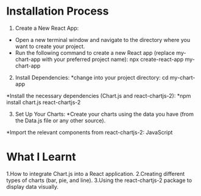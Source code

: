 # Installation Process
1. Create a New React App:
* Open a new terminal window and navigate to the directory where you want to create your project.
* Run the following command to create a new React app (replace my-chart-app with your preferred project name):
npx create-react-app my-chart-app

2. Install Dependencies:
*change into your project directory:
   cd my-chart-app

*Install the necessary dependencies (Chart.js and react-chartjs-2):
*npm install chart.js react-chartjs-2

3. Set Up Your Charts:
*Create your charts using the data you have (from the Data.js file or any other source).

*Import the relevant components from react-chartjs-2:
JavaScript


# What I Learnt
1.How to integrate Chart.js into a React application.
2.Creating different types of charts (bar, pie, and line).
3.Using the react-chartjs-2 package to display data visually.

 

